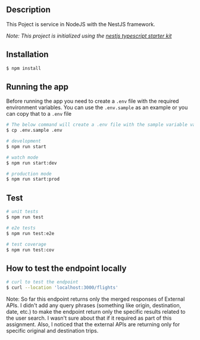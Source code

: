 ## Description

This Poject is service in NodeJS with the NestJS framework.

*Note: This project is initialized using the [nestjs typescript starter kit](https://github.com/nestjs/typescript-starter.git)*



## Installation

```bash
$ npm install
```

## Running the app

Before running the app you need to create a `.env` file with the required environment variables. You can use the `.env.sample` as an example or you can copy that to a `.env` file

```bash
# The below command will create a .env file with the sample variable values from .env.smaple
$ cp .env.sample .env
```

```bash
# development
$ npm run start

# watch mode
$ npm run start:dev

# production mode
$ npm run start:prod
```

## Test

```bash
# unit tests
$ npm run test

# e2e tests
$ npm run test:e2e

# test coverage
$ npm run test:cov
```

## How to test the endpoint locally

```bash
# curl to test the endpoint
$ curl --location 'localhost:3000/flights'
```


Note: So far this endpoint returns only the merged responses of External APIs. I didn't add any query phrases (something like origin, destination, date, etc.) to make the endpoint return only the specific results related to the user search. I wasn't sure about that if it required as part of this assignment. Also, I noticed that the external APIs are returning only for specific original and destination trips.